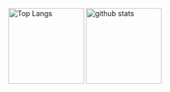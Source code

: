 <p align="left">
  <img alt="Top Langs" height="150px" src="https://github-readme-stats.vercel.app/api/top-langs/?username=haruki26&layout=compact&theme=tokyonight" />
  <img alt="github stats" height="150px" src="https://github-readme-stats.vercel.app/api?username=haruki26&theme=tokyonight&show_icons=ture" />
</p>

<!---
haruki26/haruki26 is a ✨ special ✨ repository because its `README.md` (this file) appears on your GitHub profile.
You can click the Preview link to take a look at your changes.
--->
